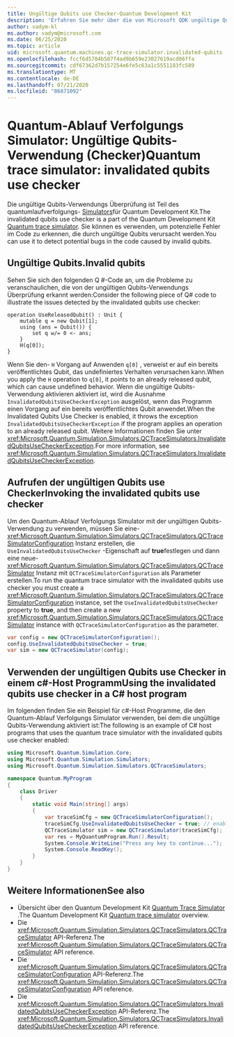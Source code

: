 ```yaml
---
title: Ungültige Qubits use Checker-Quantum Development Kit
description: 'Erfahren Sie mehr über die von Microsoft QDK ungültige Qubits-Verwendung, die den Quantum-Ablauf Verfolgungs Simulator verwendet, um Ihren Q #-Code auf potenziell ungültige Qubits zu überprüfen.'
author: vadym-kl
ms.author: vadym@microsoft.com
ms.date: 06/25/2020
ms.topic: article
uid: microsoft.quantum.machines.qc-trace-simulator.invalidated-qubits
ms.openlocfilehash: fccf6d5784b587f4ad9b659e23027619acd06ffa
ms.sourcegitcommit: cdf67362d7b157254e6fe5c63a1c5551183fc589
ms.translationtype: MT
ms.contentlocale: de-DE
ms.lasthandoff: 07/21/2020
ms.locfileid: "86871092"
---
```

# <a name="quantum-trace-simulator-invalidated-qubits-use-checker"></a><span data-ttu-id="cb78f-103">Quantum-Ablauf Verfolgungs Simulator: Ungültige Qubits-Verwendung (Checker)</span><span class="sxs-lookup"><span data-stu-id="cb78f-103">Quantum trace simulator: invalidated qubits use checker</span></span>

<span data-ttu-id="cb78f-104">Die ungültige Qubits-Verwendungs Überprüfung ist Teil des quantumlaufverfolgungs- [Simulators](xref:microsoft.quantum.machines.qc-trace-simulator.intro)für Quantum Development Kit.</span><span class="sxs-lookup"><span data-stu-id="cb78f-104">The invalidated qubits use checker is a part of the Quantum Development Kit [Quantum trace simulator](xref:microsoft.quantum.machines.qc-trace-simulator.intro).</span></span> <span data-ttu-id="cb78f-105">Sie können es verwenden, um potenzielle Fehler im Code zu erkennen, die durch ungültige Qubits verursacht werden.</span><span class="sxs-lookup"><span data-stu-id="cb78f-105">You can use it to detect potential bugs in the code caused by invalid qubits.</span></span> 

## <a name="invalid-qubits"></a><span data-ttu-id="cb78f-106">Ungültige Qubits.</span><span class="sxs-lookup"><span data-stu-id="cb78f-106">Invalid qubits</span></span>

<span data-ttu-id="cb78f-107">Sehen Sie sich den folgenden Q #-Code an, um die Probleme zu veranschaulichen, die von der ungültigen Qubits-Verwendungs Überprüfung erkannt werden:</span><span class="sxs-lookup"><span data-stu-id="cb78f-107">Consider the following piece of Q# code to illustrate the issues detected by the invalidated qubits use checker:</span></span>

```qsharp
operation UseReleasedQubit() : Unit {
    mutable q = new Qubit[1];
    using (ans = Qubit()) {
        set q w/= 0 <- ans;
    }
    H(q[0]);
}
```

<span data-ttu-id="cb78f-108">Wenn Sie den- `H` Vorgang auf Anwenden `q[0]` , verweist er auf ein bereits veröffentlichtes Qubit, das undefiniertes Verhalten verursachen kann.</span><span class="sxs-lookup"><span data-stu-id="cb78f-108">When you apply the `H` operation to `q[0]`, it points to an already released qubit, which can cause undefined behavior.</span></span> <span data-ttu-id="cb78f-109">Wenn die ungültige Qubits-Verwendung aktivieren aktiviert ist, wird die Ausnahme `InvalidatedQubitsUseCheckerException` ausgelöst, wenn das Programm einen Vorgang auf ein bereits veröffentlichtes Qubit anwendet.</span><span class="sxs-lookup"><span data-stu-id="cb78f-109">When the Invalidated Qubits Use Checker is enabled, it throws the exception `InvalidatedQubitsUseCheckerException` if the program applies an operation to an already released qubit.</span></span> <span data-ttu-id="cb78f-110">Weitere Informationen finden Sie unter <xref:Microsoft.Quantum.Simulation.Simulators.QCTraceSimulators.InvalidatedQubitsUseCheckerException>.</span><span class="sxs-lookup"><span data-stu-id="cb78f-110">For more information, see <xref:Microsoft.Quantum.Simulation.Simulators.QCTraceSimulators.InvalidatedQubitsUseCheckerException>.</span></span>

## <a name="invoking-the-invalidated-qubits-use-checker"></a><span data-ttu-id="cb78f-111">Aufrufen der ungültigen Qubits use Checker</span><span class="sxs-lookup"><span data-stu-id="cb78f-111">Invoking the invalidated qubits use checker</span></span>

<span data-ttu-id="cb78f-112">Um den Quantum-Ablauf Verfolgungs Simulator mit der ungültigen Qubits-Verwendung zu verwenden, müssen Sie eine- <xref:Microsoft.Quantum.Simulation.Simulators.QCTraceSimulators.QCTraceSimulatorConfiguration> Instanz erstellen, die `UseInvalidatedQubitsUseChecker` -Eigenschaft auf **true**festlegen und dann eine neue- <xref:Microsoft.Quantum.Simulation.Simulators.QCTraceSimulators.QCTraceSimulator> Instanz mit `QCTraceSimulatorConfiguration` als Parameter erstellen.</span><span class="sxs-lookup"><span data-stu-id="cb78f-112">To run the quantum trace simulator with the invalidated qubits use checker you must create a <xref:Microsoft.Quantum.Simulation.Simulators.QCTraceSimulators.QCTraceSimulatorConfiguration> instance, set the `UseInvalidatedQubitsUseChecker` property to **true**, and then create a new <xref:Microsoft.Quantum.Simulation.Simulators.QCTraceSimulators.QCTraceSimulator> instance with `QCTraceSimulatorConfiguration` as the parameter.</span></span> 

```csharp
var config = new QCTraceSimulatorConfiguration();
config.UseInvalidatedQubitsUseChecker = true;
var sim = new QCTraceSimulator(config);
```


## <a name="using-the-invalidated-qubits-use-checker-in-a-c-host-program"></a><span data-ttu-id="cb78f-113">Verwenden der ungültigen Qubits use Checker in einem c#-Host Programm</span><span class="sxs-lookup"><span data-stu-id="cb78f-113">Using the invalidated qubits use checker in a C# host program</span></span>

<span data-ttu-id="cb78f-114">Im folgenden finden Sie ein Beispiel für c#-Host Programme, die den Quantum-Ablauf Verfolgungs Simulator verwenden, bei dem die ungültige Qubits-Verwendung aktiviert ist:</span><span class="sxs-lookup"><span data-stu-id="cb78f-114">The following is an example of C# host programs that uses the quantum trace simulator with the invalidated qubits use checker enabled:</span></span> 

```csharp
using Microsoft.Quantum.Simulation.Core;
using Microsoft.Quantum.Simulation.Simulators;
using Microsoft.Quantum.Simulation.Simulators.QCTraceSimulators;

namespace Quantum.MyProgram
{
    class Driver
    {
        static void Main(string[] args)
        {
            var traceSimCfg = new QCTraceSimulatorConfiguration();
            traceSimCfg.UseInvalidatedQubitsUseChecker = true; // enables UseInvalidatedQubitsUseChecker
            QCTraceSimulator sim = new QCTraceSimulator(traceSimCfg);
            var res = MyQuantumProgram.Run().Result;
            System.Console.WriteLine("Press any key to continue...");
            System.Console.ReadKey();
        }
    }
}
```

## <a name="see-also"></a><span data-ttu-id="cb78f-115">Weitere Informationen</span><span class="sxs-lookup"><span data-stu-id="cb78f-115">See also</span></span>

- <span data-ttu-id="cb78f-116">Übersicht über den Quantum Development Kit [Quantum Trace Simulator](xref:microsoft.quantum.machines.qc-trace-simulator.intro) .</span><span class="sxs-lookup"><span data-stu-id="cb78f-116">The Quantum Development Kit [Quantum trace simulator](xref:microsoft.quantum.machines.qc-trace-simulator.intro) overview.</span></span>
- <span data-ttu-id="cb78f-117">Die <xref:Microsoft.Quantum.Simulation.Simulators.QCTraceSimulators.QCTraceSimulator> API-Referenz.</span><span class="sxs-lookup"><span data-stu-id="cb78f-117">The <xref:Microsoft.Quantum.Simulation.Simulators.QCTraceSimulators.QCTraceSimulator> API reference.</span></span>
- <span data-ttu-id="cb78f-118">Die <xref:Microsoft.Quantum.Simulation.Simulators.QCTraceSimulators.QCTraceSimulatorConfiguration> API-Referenz.</span><span class="sxs-lookup"><span data-stu-id="cb78f-118">The <xref:Microsoft.Quantum.Simulation.Simulators.QCTraceSimulators.QCTraceSimulatorConfiguration> API reference.</span></span>
- <span data-ttu-id="cb78f-119">Die <xref:Microsoft.Quantum.Simulation.Simulators.QCTraceSimulators.InvalidatedQubitsUseCheckerException> API-Referenz.</span><span class="sxs-lookup"><span data-stu-id="cb78f-119">The <xref:Microsoft.Quantum.Simulation.Simulators.QCTraceSimulators.InvalidatedQubitsUseCheckerException> API reference.</span></span>
